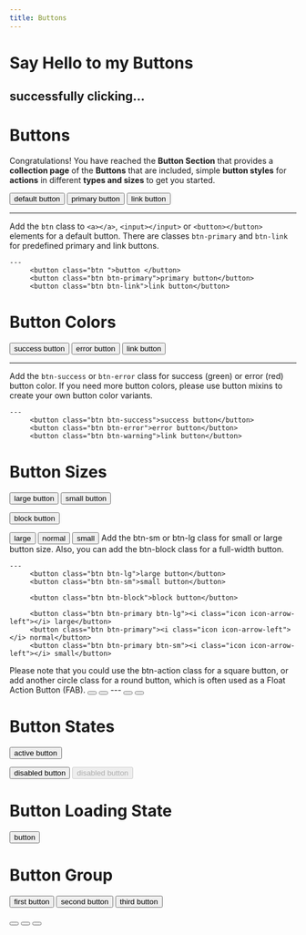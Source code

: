 ```yaml
---
title: Buttons
---
```


# Say Hello to my Buttons
## successfully clicking...

 # Buttons

Congratulations! You have reached the **Button Section** that provides a **collection page** of the **Buttons** that are included, simple **button styles** for **actions** in different **types and sizes** to get you started.

<button class="btn">default button</button>
<button class="btn btn-primary">primary button</button>
<button class="btn btn-link">link button</button>
___


Add the `btn` class to `<a></a>`, `<input></input>` or `<button></button>` elements for a default button. There are classes `btn-primary` and `btn-link` for predefined primary and link buttons.
    
    ---
         <button class="btn ">button </button> 
         <button class="btn btn-primary">primary button</button>
         <button class="btn btn-link">link button</button>
     


 # Button Colors
 
 <button class="btn btn-success">success button</button>
 <button class="btn btn-error">error button</button>
 <button class="btn btn-warning">link button</button>
___
Add the `btn-success` or `btn-error` class for success (green) or error (red) button color. If you need more button colors, please use button mixins to create your own button color variants.

    ---
         <button class="btn btn-success">success button</button>
		 <button class="btn btn-error">error button</button>
         <button class="btn btn-warning">link button</button>
      

 # Button Sizes
<button class="btn btn-lg">large button</button>
<button class="btn btn-sm">small button</button>

<button class="btn btn-block">block button</button>

<button class="btn btn-primary btn-lg"><i class="icon icon-arrow-left"></i> large</button>
<button class="btn btn-primary"><i class="icon icon-arrow-left"></i> normal</button>
<button class="btn btn-primary btn-sm"><i class="icon icon-arrow-left"></i> small</button>
Add the btn-sm or btn-lg class for small or large button size. Also, you can add the btn-block class for a full-width button.

	---
         <button class="btn btn-lg">large button</button>
         <button class="btn btn-sm">small button</button>

         <button class="btn btn-block">block button</button>

         <button class="btn btn-primary btn-lg"><i class="icon icon-arrow-left"></i> large</button>
         <button class="btn btn-primary"><i class="icon icon-arrow-left"></i> normal</button>
         <button class="btn btn-primary btn-sm"><i class="icon icon-arrow-left"></i> small</button>

Please note that you could use the btn-action class for a square button, or add another circle class for a round button, which is often used as a Float Action Button (FAB).
<button class="btn btn-action"><i class="icon icon-arrow-left"></i></button>
<button class="btn btn-action circle"><i class="icon icon-arrow-left"></i></button>
	---
         <button class="btn btn-action"><i class="icon icon-arrow-left"></i></button>
		 <button class="btn btn-action circle"><i class="icon icon-arrow-left"></i></button>

 # Button States

<button class="btn active">active button</button>

<button class="btn disabled" tabindex="-1">disabled button</button>
<button class="btn" disabled tabindex="-1">disabled button</button>
 # Button Loading State

<button class="btn loading">button</button>
 # Button Group
<div class="btn-group btn-group-block">
  <button class="btn">first button</button>
  <button class="btn">second button</button>
  <button class="btn">third button</button>
</div>

<button class="btn btn-action btn-primary btn-lg"><i class="icon icon-menu"></i></button>
<button class="btn btn-action btn-primary"><i class="icon icon-menu"></i></button>
<button class="btn btn-action btn-primary btn-sm"><i class="icon icon-menu"></i></button>